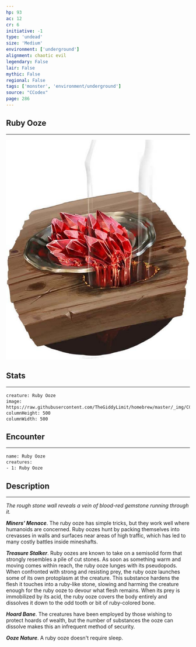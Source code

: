 ```yaml
---
hp: 93
ac: 12
cr: 6
initiative: -1
type: 'undead'    
size: 'Medium'
environment: ['underground']
alignment: chaotic evil
legendary: False
lair: False
mythic: False
regional: False
tags: ['monster', 'environment/underground']
source: "CCodex"
page: 286
---
```


## Ruby Ooze
---

![|600](https://raw.githubusercontent.com/TheGiddyLimit/homebrew/master/_img/CCodex/Rubyooze.jpg)

## Stats
---

```statblock
creature: Ruby Ooze
image: https://raw.githubusercontent.com/TheGiddyLimit/homebrew/master/_img/CCodex/rubyooze_token.png
columnHeight: 500
columnWidth: 500
```

## Encounter
---

```encounter-table
name: Ruby Ooze
creatures:
- 1: Ruby Ooze
```

## Description
---
_The rough stone wall reveals a vein of blood-red gemstone running through it._

**_Miners' Menace_**. The ruby ooze has simple tricks, but they work well where humanoids are concerned. Ruby oozes hunt by packing themselves into crevasses in walls and surfaces near areas of high traffic, which has led to many costly battles inside mineshafts.

**_Treasure Stalker_**. Ruby oozes are known to take on a semisolid form that strongly resembles a pile of cut stones. As soon as something warm and moving comes within reach, the ruby ooze lunges with its pseudopods. When confronted with strong and resisting prey, the ruby ooze launches some of its own protoplasm at the creature. This substance hardens the flesh it touches into a ruby-like stone, slowing and harming the creature enough for the ruby ooze to devour what flesh remains. When its prey is immobilized by its acid, the ruby ooze covers the body entirely and dissolves it down to the odd tooth or bit of ruby-colored bone.

**_Hoard Bane_**. The creatures have been employed by those wishing to protect hoards of wealth, but the number of substances the ooze can dissolve makes this an infrequent method of security.

**_Ooze Nature_**. A ruby ooze doesn't require sleep.






